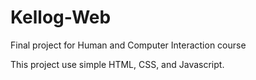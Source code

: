 # Kellog-Web
Final project for Human and Computer Interaction course

This project use simple HTML, CSS, and Javascript.

